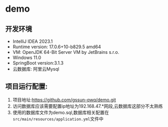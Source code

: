 # demo

## 开发环境

+ IntelliJ IDEA 2023.1 
+ Runtime version: 17.0.6+10-b829.5 amd64
+ VM: OpenJDK 64-Bit Server VM by JetBrains s.r.o.
+ Windows 11.0
+ SpringBoot version:3.1.3
+ 云数据库: 阿里云Mysql

## 项目运行配置:
1. 项目地址:https://github.com/gssun-qwq/demo.git
2. 访问数据库应该需要配置ip地址为192.168.47.*网段,云数据库这部分不太熟练
3. 使用的数据库文件为demo.sql,数据库相关配置在`src/main/resources/application.yml`文件中